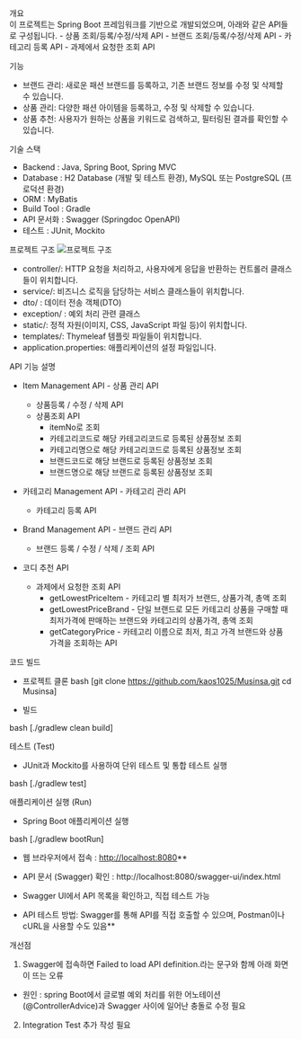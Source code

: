 개요  
  이 프로젝트는 Spring Boot 프레임워크를 기반으로 개발되었으며, 아래와 같은 API들로 구성됩니다.
      - 상품 조회/등록/수정/삭제 API
      - 브랜드 조회/등록/수정/삭제 API
      - 카테고리 등록 API
      - 과제에서 요청한 조회 API

기능
  - 브랜드 관리: 새로운 패션 브랜드를 등록하고, 기존 브랜드 정보를 수정 및 삭제할 수 있습니다.
  - 상품 관리: 다양한 패션 아이템을 등록하고, 수정 및 삭제할 수 있습니다.
  - 상품 추천: 사용자가 원하는 상품을 키워드로 검색하고, 필터링된 결과를 확인할 수 있습니다.

기술 스택
  - Backend	: Java, Spring Boot, Spring MVC
  - Database :	H2 Database (개발 및 테스트 환경), MySQL 또는 PostgreSQL (프로덕션 환경)
  - ORM	: MyBatis
  - Build Tool : Gradle
  - API 문서화 : Swagger (Springdoc OpenAPI)
  - 테스트 : JUnit, Mockito


프로젝트 구조 
![프로젝트 구조](https://github.com/user-attachments/assets/26cedfb3-2c09-4348-ab73-3f50e931a71b)


 
 - controller/: HTTP 요청을 처리하고, 사용자에게 응답을 반환하는 컨트롤러 클래스들이 위치합니다.
 - service/: 비즈니스 로직을 담당하는 서비스 클래스들이 위치합니다.
 - dto/ : 데이터 전송 객체(DTO)
 - exception/ : 예외 처리 관련 클래스
 - static/: 정적 자원(이미지, CSS, JavaScript 파일 등)이 위치합니다.
 - templates/: Thymeleaf 템플릿 파일들이 위치합니다.
 - application.properties: 애플리케이션의 설정 파일입니다.



API 기능 설명
- Item Management API - 상품 관리 API
  * 상품등록 / 수정 / 삭제 API
  * 상품조회 API
    - itemNo로 조회
    - 카테고리코드로 해당 카테고리코드로 등록된 상품정보 조회
    - 카테고리명으로 해당 카테고리코드로 등록된 상품정보 조회
    - 브랜드코드로 해당 브랜드로 등록된 상품정보 조회
    - 브랜드명으로 해당 브랜드로 등록된 상품정보 조회


- 카테고리 Management API - 카테고리 관리 API
  * 카테고리 등록 API
  
- Brand Management API - 브랜드 관리 API
  * 브랜드 등록 / 수정 / 삭제 / 조회 API

- 코디 추천 API
  * 과제에서 요청한 조회 API 
    - getLowestPriceItem - 카테고리 별 최저가 브랜드, 상품가격, 총액 조회
    - getLowestPriceBrand - 단일 브랜드로 모든 카테고리 상품을 구매할 때 최저가격에 판매하는 브랜드와 카테고리의 상품가격, 총액 조회
    - getCategoryPrice - 카테고리 이름으로 최저, 최고 가격 브랜드와 상품 가격을 조회하는 API


코드 빌드
- 프로젝트 클론 
bash
[git clone https://github.com/kaos1025/Musinsa.git
cd Musinsa]


- 빌드

bash
[./gradlew clean build]


테스트 (Test)
- JUnit과 Mockito를 사용하여 단위 테스트 및 통합 테스트 실행

bash
[./gradlew test]


애플리케이션 실행 (Run)
- Spring Boot 애플리케이션 실행

bash
[./gradlew bootRun]




- 웹 브라우저에서 접속 : [http://localhost:8080](http://localhost:8080/)**

- API 문서 (Swagger) 확인 : http://localhost:8080/swagger-ui/index.html
- Swagger UI에서 API 목록을 확인하고, 직접 테스트 가능

- API 테스트 방법: Swagger를 통해 API를 직접 호출할 수 있으며, Postman이나 cURL을 사용할 수도 있음**


개선점 
1) Swagger에 접속하면 Failed to load API definition.라는 문구와 함께 아래 화면이 뜨는 오류
  - 원인 : spring Boot에서 글로벌 예외 처리를 위한 어노테이션(@ControllerAdvice)과 Swagger 사이에 일어난 충돌로 수정 필요

2) Integration Test 추가 작성 필요 





